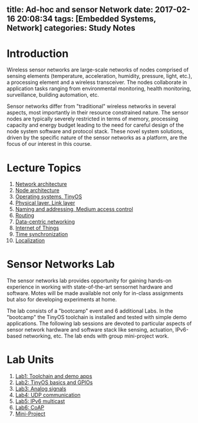 title: Ad-hoc and sensor Network
date: 2017-02-16 20:08:34
tags: [Embedded Systems, Network]
categories: Study Notes
---

# Introduction
Wireless sensor networks are large-scale networks of nodes comprised of sensing elements (temperature, acceleration, humidity, pressure, light, etc.), a processing element and a wireless transceiver. The nodes collaborate in application tasks ranging from environmental monitoring, health monitoring, surveillance, building automation, etc.
<!-- more -->

Sensor networks differ from "traditional" wireless networks in several aspects, most importantly in their resource constrained nature. The sensor nodes are typically severely restricted in terms of memory, processing capacity and energy budget leading to the need for careful design of the node system software and protocol stack. These novel system solutions, driven by the specific nature of the sensor networks as a platform, are the focus of our interest in this course.

# Lecture Topics
1. [Network architecture](https://github.com/sulxxy/Course_Ad_Hoc_and_Sensor_Networks/tree/master/Network_Architectures)
2. [Node architecture](https://github.com/sulxxy/Course_Ad_Hoc_and_Sensor_Networks/tree/master/Node_Architectures)
2. [Operating systems, TinyOS](https://github.com/sulxxy/Course_Ad_Hoc_and_Sensor_Networks/tree/master/TinyOS)
2. [Physical layer, Link layer](https://github.com/sulxxy/Course_Ad_Hoc_and_Sensor_Networks/tree/master/Physical_Link_Layer)
2. [Naming and addressing, Medium access control](https://github.com/sulxxy/Course_Ad_Hoc_and_Sensor_Networks/tree/master/Naming_and_Addressing)
2. [Routing](https://github.com/sulxxy/Course_Ad_Hoc_and_Sensor_Networks/tree/master/Routing)
2. [Data-centric networking](https://github.com/sulxxy/Course_Ad_Hoc_and_Sensor_Networks/tree/master/Data_centric_Networking)
2. [Internet of Things](https://github.com/sulxxy/Course_Ad_Hoc_and_Sensor_Networks/tree/master/Internet_of_Things)
2. [Time synchronization](https://github.com/sulxxy/Course_Ad_Hoc_and_Sensor_Networks/tree/master/Time_Synchronization)
2. [Localization](https://github.com/sulxxy/Course_Ad_Hoc_and_Sensor_Networks/tree/master/Localization)

# Sensor Networks Lab
The sensor networks lab provides opportunity for gaining hands-on experience in working with state-of-the-art sensornet hardware and software. Motes will be made available not only for in-class assignments but also for developing experiments at home.

The lab consists of a "bootcamp" event and 6 additional Labs. In the "bootcamp" the TinyOS toolchain is installed and tested with simple demo applications. The following lab sessions are devoted to particular aspects of sensor network hardware and software stack like sensing, actuation, IPv6-based networking, etc. The lab ends with group mini-project work.

# Lab Units
1. [Lab1: Toolchain and demo apps](https://github.com/sulxxy/Course_Ad_Hoc_and_Sensor_Networks/tree/master/Lab1_Toolchain_and_Demo)
1. [Lab2: TinyOS basics and GPIOs](https://github.com/sulxxy/Course_Ad_Hoc_and_Sensor_Networks/tree/master/Lab2_TinyOS)
1. [Lab3: Analog signals](https://github.com/sulxxy/Course_Ad_Hoc_and_Sensor_Networks/tree/master/Lab3_Analog_Signals)
1. [Lab4: UDP communication](https://github.com/sulxxy/Course_Ad_Hoc_and_Sensor_Networks/tree/master/Lab4_UDP)
1. [Lab5: IPv6 multicast](https://github.com/sulxxy/Course_Ad_Hoc_and_Sensor_Networks/tree/master/Lab5_IPV6)
1. [Lab6: CoAP](https://github.com/sulxxy/Course_Ad_Hoc_and_Sensor_Networks/tree/master/Lab6_CoAP)
1. [Mini-Project](https://github.com/sulxxy/Course_Ad_Hoc_and_Sensor_Networks/tree/master/Mini_Project)
